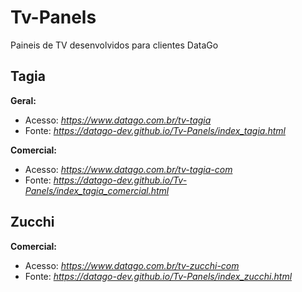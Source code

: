 # Tv-Panels
Paineis de TV desenvolvidos para clientes DataGo

## Tagia
**Geral:**
* Acesso: *https://www.datago.com.br/tv-tagia*
* Fonte: *https://datago-dev.github.io/Tv-Panels/index_tagia.html*

**Comercial:**
* Acesso: *https://www.datago.com.br/tv-tagia-com*
* Fonte: *https://datago-dev.github.io/Tv-Panels/index_tagia_comercial.html*

## Zucchi
**Comercial:**
* Acesso: *https://www.datago.com.br/tv-zucchi-com*
* Fonte: *https://datago-dev.github.io/Tv-Panels/index_zucchi.html*
